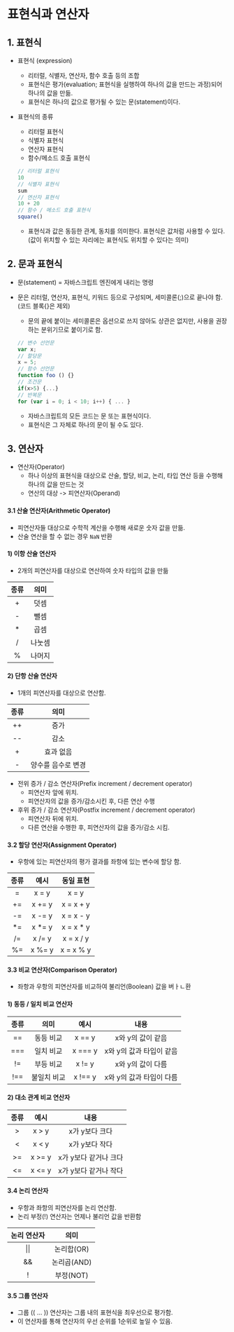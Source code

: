 # 표현식과 연산자

## 1. 표현식

* 표현식 (expression)
  * 리터럴, 식별자, 연산자, 함수 호출 등의 조합
  * 표현식은 평가(evaluation; 표현식을 실행하여 하나의 값을 만드는 과정)되어 하나의 값을 만듦.
  * 표현식은 하나의 값으로 평가될 수 있는 문(statement)이다.

* 표현식의 종류

  * 리터럴 표현식
  * 식별자 표현식
  * 연산자 표현식
  * 함수/메소드 호출 표현식

  ```javascript
  // 리터럴 표현식
  10
  // 식별자 표현식
  sum
  // 연산자 표현식
  10 + 20
  // 함수 / 메소드 호출 표현식
  square()
  ```

  * 표현식과 값은 동등한 관계, 동치를 의미한다. 표현식은 값처럼 사용할 수 있다. (값이 위치할 수 있는 자리에는 표현식도 위치할 수 있다는 의미)



## 2. 문과 표현식

* 문(statement) = 자바스크립트 엔진에게 내리는 명령

* 문은 리터럴, 연산자, 표현식, 키워드 등으로 구성되며, 세미콜론(;)으로 끝나야 함.(코드 블록{}은 제외)

  * 문의 끝에 붙이는 세미콜론은 옵션으로 쓰지 않아도 상관은 없지만, 사용을 권장하는 분위기므로 붙이기로 함.

  ```javascript
  // 변수 선언문
  var x;
  // 할당문
  x = 5;
  // 함수 선언문
  function foo () {}
  // 조건문
  if(x>5) {...}
  // 반복문
  for (var i = 0; i < 10; i++) { ... }
  ```

  * 자바스크립트의 모든 코드는 문 또는 표현식이다. 
  * 표현식은 그 자체로 하나의 문이 될 수도 있다. 



## 3. 연산자

* 연산자(Operator)
  * 하나 이상의 표현식을 대상으로 산술, 할당, 비교, 논리, 타입 연산 등을 수행해 하나의 값을 만드는 것
  * 연산의 대상 -> 피연산자(Operand)

#### 3.1 산술 연산자(Arithmetic Operator)

* 피연산자들 대상으로 수학적 계산을 수행해 새로운 숫자 값을 만듦.
* 산술 연산을 할 수 없는 경우 `NaN` 반환

#### 1) 이항 산술 연산자

* 2개의 피연산자를 대상으로 연산하여 숫자 타입의 값을 만듦

| 종류 |  의미  |
| :--: | :----: |
|  +   |  덧셈  |
|  -   |  뺄셈  |
|  *   |  곱셈  |
|  /   | 나눗셈 |
|  %   | 나머지 |

#### 2) 단항 산술 연산자

* 1개의 피연산자를 대상으로 연산함.

| 종류 |        의미        |
| :--: | :----------------: |
|  ++  |        증가        |
|  --  |        감소        |
|  +   |     효과 없음      |
|  -   | 양수를 음수로 변경 |

* 전위 증가 / 감소 연산자(Prefix increment / decrement operator)
  * 피연산자 앞에 위치.
  * 피연산자의 값을 증가/감소시킨 후, 다른 연산 수행
* 후위 증가 / 감소 연산자(Postfix increment / decrement operator)
  * 피연산자 뒤에 위치.
  * 다른 연산을 수행한 후, 피연산자의 값을 증가/감소 시킴.

#### 3.2 할당 연산자(Assignment Operator)

* 우항에 있는 피연산자의 평가 결과를 좌항에 있는 변수에 할당 함.

| 종류 |  예시  | 동일 표현 |
| :--: | :----: | :-------: |
|  =   | x = y  |   x = y   |
|  +=  | x += y | x = x + y |
|  -=  | x -= y | x = x - y |
|  *=  | x *= y | x = x * y |
|  /=  | x /= y | x = x / y |
|  %=  | x %= y | x = x % y |

#### 3.3 비교 연산자(Comparison Operator)

* 좌항과 우항의 피연산자를 비교하여 불리언(Boolean) 값을 버ㅏㄴ환

#### 1) 동등 / 일치 비교 연산자

| 종류 |    의미     |  예시   |           내용           |
| :--: | :---------: | :-----: | :----------------------: |
|  ==  |  동등 비교  | x == y  |    x와 y의 값이 같음     |
| ===  |  일치 비교  | x === y | x와 y의 값과 타입이 같음 |
|  !=  |  부등 비교  | x != y  |    x와 y의 값이 다름     |
| !==  | 불일치 비교 | x !== y | x와 y의 값과 타입이 다름 |

#### 2) 대소 관계 비교 연산자

| 종류 |  예시  |         내용          |
| :--: | :----: | :-------------------: |
|  >   | x > y  |    x가 y보다 크다     |
|  <   | x < y  |    x가 y보다 작다     |
|  >=  | x >= y | x가 y보다 같거나 크다 |
|  <=  | x <= y | x가 y보다 같거나 작다 |

#### 3.4 논리 연산자

* 우항과 좌항의 피연산자를 논리 연산함.
* 논리 부정(!) 연산자는 언제나 불리언 값을 반환함

| 논리 연산자 |    의미     |
| :---------: | :---------: |
|    \|\|     | 논리합(OR)  |
|     &&      | 논리곱(AND) |
|      !      |  부정(NOT)  |

#### 3.5 그룹 연산자

* 그룹 (( ... )) 연산자는 그룹 내의 표현식을 최우선으로 평가함.
* 이 연산자를 통해 연산자의 우선 순위를 1순위로 높일 수 있음.



